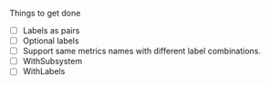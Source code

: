 Things to get done
- [ ] Labels as pairs
- [ ] Optional labels
- [ ] Support same metrics names with different label combinations.
- [ ] WithSubsystem
- [ ] WithLabels
